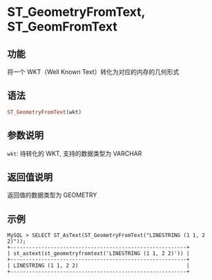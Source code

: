 # ST_GeometryFromText, ST_GeomFromText

## 功能

将一个 WKT（Well Known Text）转化为对应的内存的几何形式

## 语法

```Haskell
ST_GeometryFromText(wkt)
```

## 参数说明

`wkt`: 待转化的 WKT, 支持的数据类型为 VARCHAR

## 返回值说明

返回值的数据类型为 GEOMETRY

## 示例

```Plain Text
MySQL > SELECT ST_AsText(ST_GeometryFromText("LINESTRING (1 1, 2 2)"));
+---------------------------------------------------------+
| st_astext(st_geometryfromtext('LINESTRING (1 1, 2 2)')) |
+---------------------------------------------------------+
| LINESTRING (1 1, 2 2)                                   |
+---------------------------------------------------------+
```
